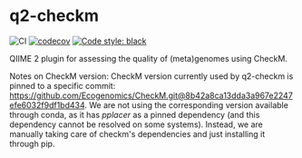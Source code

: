 # q2-checkm
![CI](https://github.com/bokulich-lab/q2-checkm/actions/workflows/ci.yml/badge.svg)
[![codecov](https://codecov.io/gh/bokulich-lab/q2-checkm/branch/main/graph/badge.svg?token=RSZD1TD9HG)](https://codecov.io/gh/bokulich-lab/q2-checkm)
[![Code style: black](https://img.shields.io/badge/code%20style-black-000000.svg)](https://github.com/psf/black)

QIIME 2 plugin for assessing the quality of (meta)genomes using CheckM.

Notes on CheckM version:
CheckM version currently used by q2-checkm is pinned to a specific commit:
https://github.com/Ecogenomics/CheckM.git@8b42a8ca13dda3a967e2247efe6032f9df1bd434.
We are not using the corresponding version available through conda, as it has _pplacer_
as a pinned dependency (and this dependency cannot be resolved on some systems).
Instead, we are manually taking care of checkm's dependencies and just installing
it through pip.
